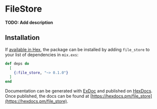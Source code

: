 # FileStore

**TODO: Add description**

## Installation

If [available in Hex](https://hex.pm/docs/publish), the package can be installed
by adding `file_store` to your list of dependencies in `mix.exs`:

```elixir
def deps do
  [
    {:file_store, "~> 0.1.0"}
  ]
end
```

Documentation can be generated with [ExDoc](https://github.com/elixir-lang/ex_doc)
and published on [HexDocs](https://hexdocs.pm). Once published, the docs can
be found at [https://hexdocs.pm/file_store](https://hexdocs.pm/file_store).


